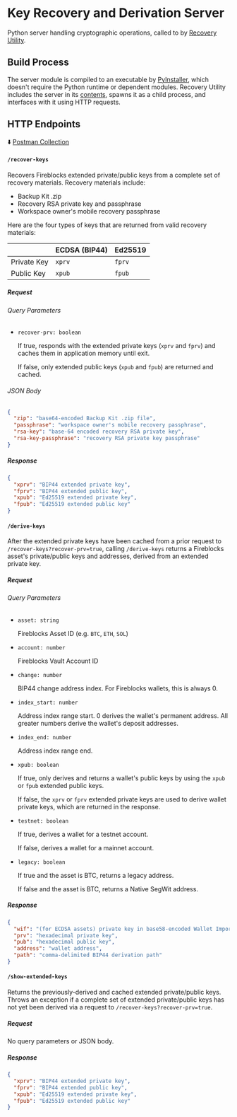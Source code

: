 # Key Recovery and Derivation Server

Python server handling cryptographic operations, called to by [Recovery Utility](../app).

## Build Process

The server module is compiled to an executable by [PyInstaller](https://pyinstaller.org/en/stable/), which doesn't require the Python runtime or dependent modules. Recovery Utility includes the server in its [contents](https://www.electron.build/configuration/contents.html#extrafiles), spawns it as a child process, and interfaces with it using HTTP requests.

## HTTP Endpoints

⬇️ [Postman Collection](res/DRS%20Endpoints%20Collection.postman_collection.json)

#### `/recover-keys`

Recovers Fireblocks extended private/public keys from a complete set of recovery materials. Recovery materials include:

- Backup Kit .zip
- Recovery RSA private key and passphrase
- Workspace owner's mobile recovery passphrase

Here are the four types of keys that are returned from valid recovery materials:

|             | ECDSA (BIP44) | Ed25519 |
| ----------- | ------------- | ------- |
| Private Key | `xprv`        | `fprv`  |
| Public Key  | `xpub`        | `fpub`  |

##### Request

###### Query Parameters

- `recover-prv: boolean`

  If true, responds with the extended private keys (`xprv` and `fprv`) and caches them in application memory until exit.

  If false, only extended public keys (`xpub` and `fpub`) are returned and cached.

###### JSON Body

```json
{
  "zip": "base64-encoded Backup Kit .zip file",
  "passphrase": "workspace owner's mobile recovery passphrase",
  "rsa-key": "base-64 encoded recovery RSA private key",
  "rsa-key-passphrase": "recovery RSA private key passphrase"
}
```

##### Response

```json
{
  "xprv": "BIP44 extended private key",
  "fprv": "BIP44 extended public key",
  "xpub": "Ed25519 extended private key",
  "fpub": "Ed25519 extended public key"
}
```

#### `/derive-keys`

After the extended private keys have been cached from a prior request to `/recover-keys?recover-prv=true`, calling `/derive-keys` returns a Fireblocks asset's private/public keys and addresses, derived from an extended private key.

##### Request

###### Query Parameters

- `asset: string`

  Fireblocks Asset ID (e.g. `BTC`, `ETH`, `SOL`)

- `account: number`

  Fireblocks Vault Account ID

- `change: number`

  BIP44 change address index. For Fireblocks wallets, this is always 0.

- `index_start: number`

  Address index range start. 0 derives the wallet's permanent address. All greater numbers derive the wallet's deposit addresses.

- `index_end: number`

  Address index range end.

- `xpub: boolean`

  If true, only derives and returns a wallet's public keys by using the `xpub` or `fpub` extended public keys.

  If false, the `xprv` or `fprv` extended private keys are used to derive wallet private keys, which are returned in the response.

- `testnet: boolean`

  If true, derives a wallet for a testnet account.

  If false, derives a wallet for a mainnet account.

- `legacy: boolean`

  If true and the asset is BTC, returns a legacy address.

  If false and the asset is BTC, returns a Native SegWit address.

##### Response

```json
{
  "wif": "(for ECDSA assets) private key in base58-encoded Wallet Import Format",
  "prv": "hexadecimal private key",
  "pub": "hexadecimal public key",
  "address": "wallet address",
  "path": "comma-delimited BIP44 derivation path"
}
```

#### `/show-extended-keys`

Returns the previously-derived and cached extended private/public keys. Throws an exception if a complete set of extended private/public keys has not yet been derived via a request to `/recover-keys?recover-prv=true`.

##### Request

No query parameters or JSON body.

##### Response

```json
{
  "xprv": "BIP44 extended private key",
  "fprv": "BIP44 extended public key",
  "xpub": "Ed25519 extended private key",
  "fpub": "Ed25519 extended public key"
}
```
